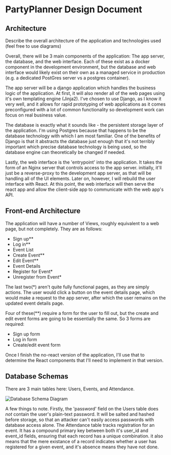 # PartyPlanner Design Document

## Architecture

Describe the overall architecture of the application and technologies used (feel free to use diagrams)

Overall, there will be 3 main components of the application: The app server, the database, and the
web interface. Each of these exist as a docker component in the development environment, but the
database and web interface would likely exist on their own as a managed service in production (e.g.
a dedicated PostGres server vs a postgres container).

The app server will be a django application which handles the business logic of the application. At
first, it will also render all of the web pages using it's own templating engine (Jinja2). I've
chosen to use Django, as I know it very well, and it allows for rapid prototyping of web
applications as it comes preconfigured with a lot of common functionality so development work can
focus on real business value.

The database is exactly what it sounds like - the persistent storage layer of the application. I'm
using Postgres because that happens to be the database technology with which I am most familiar. One
of the benefits of Django is that it abstracts the database just enough that it's not terribly
important which precise database technology is being used, so the database engine can theoretically
be changed if needed.

Lastly, the web interface is the 'entrypoint' into the application. It takes the form of an Nginx
server that controls access to the app server. initially, it'll just be a reverse-proxy to the
development app server, as that will be handling all of the UI elements. Later on, however, I will
rebuild the user interface with React. At this point, the web interface will then serve the react
app and allow the client-side app to communicate with the web app's API.

## Front-end Architecture

The application will have a number of Views, roughly equivalent to a web page, but not completely.
They are as follows:

- Sign up**
- Log in**
- Event List
- Create Event**
- Edit Event**
- Event Details
- Register for Event*
- Unregister from Event*

The last two(*) aren't quite fully functional pages, as they are simply actions. The user would click a
button on the event details page, which would make a request to the app server, after which the user
remains on the updated event details page.

Four of these(**) require a form for the user to fill out, but the create and edit event forms are
going to be essentially the same. So 3 forms are required:

- Sign up form
- Log in form
- Create/edit event form

Once I finish the no-react version of the application, I'll use that to determine the React
components that I'll need to implement in that version.

## Database Schemas

There are 3 main tables here: Users, Events, and Attendance.

![Database Schema Diagram](https://i.imgur.com/lAfqmNq.jpg)

A few things to note. Firstly, the 'password' field on the Users table does *not* contain the user's
plain-text password. It will be salted and hashed before storage, so that an attacker can't easily
access passwords with database access alone. The Attendance table tracks registration for an event.
It has a compound primary key between both it's user_id and event_id fields, ensuring that each
record has a unique combination. it also means that the mere existance of a record indicates whether
a user has registered for a given event, and it's absence means they have not done.
